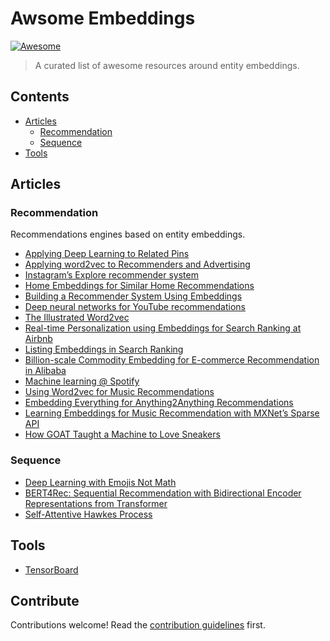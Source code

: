 # Awsome Embeddings

[![Awesome](https://awesome.re/badge.svg)](https://awesome.re)

> A curated list of awesome resources around entity embeddings.

## Contents

- [Articles](#articles)
    - [Recommendation](#recommendation)
    - [Sequence](#sequence)
- [Tools](#tools)

## Articles

### Recommendation

Recommendations engines based on entity embeddings.

- [Applying Deep Learning to Related Pins](https://medium.com/the-graph/applying-deep-learning-to-related-pins-a6fee3c92f5e)
- [Applying word2vec to Recommenders and Advertising](http://mccormickml.com/2018/06/15/applying-word2vec-to-recommenders-and-advertising/)
- [Instagram’s Explore recommender system](https://ai.facebook.com/blog/powered-by-ai-instagrams-explore-recommender-system/)
- [Home Embeddings for Similar Home Recommendations](https://www.zillow.com/tech/embedding-similar-home-recommendation/)
- [Building a Recommender System Using Embeddings](https://drop.engineering/building-a-recommender-system-using-embeddings-de5a30e655aa)
- [Deep neural networks for YouTube recommendations](https://blog.acolyer.org/2016/09/19/deep-neural-networks-for-youtube-recommendations/)
- [The Illustrated Word2vec](https://jalammar.github.io/illustrated-word2vec/)
- [Real-time Personalization using Embeddings for Search Ranking at Airbnb](https://www.kdd.org/kdd2018/accepted-papers/view/real-time-personalization-using-embeddings-for-search-ranking-at-airbnb)
- [Listing Embeddings in Search Ranking](https://medium.com/airbnb-engineering/listing-embeddings-for-similar-listing-recommendations-and-real-time-personalization-in-search-601172f7603e)
- [Billion-scale Commodity Embedding for E-commerce Recommendation in Alibaba](https://www.kdd.org/kdd2018/accepted-papers/view/billion-scale-commodity-embedding-for-e-commerce-recommendation-in-alibaba)
- [Machine learning @ Spotify](https://www.slideshare.net/AndySloane/machine-learning-spotify-madison-big-data-meetup)
- [Using Word2vec for Music Recommendations](https://towardsdatascience.com/using-word2vec-for-music-recommendations-bb9649ac2484)
- [Embedding Everything for Anything2Anything Recommendations](https://making.dia.com/embedding-everything-for-anything2anything-recommendations-fca7f58f53ff)
- [Learning Embeddings for Music Recommendation with MXNet’s Sparse API](https://medium.com/apache-mxnet/learning-embeddings-for-music-recommendation-with-mxnets-sparse-api-5698f4d7d8)
- [How GOAT Taught a Machine to Love Sneakers](https://medium.com/engineeringatgoat/how-goat-taught-a-machine-to-love-sneakers-e4a97cda71b1)

### Sequence

- [Deep Learning with Emojis Not Math](https://tech.instacart.com/deep-learning-with-emojis-not-math-660ba1ad6cdc)
- [BERT4Rec: Sequential Recommendation with Bidirectional Encoder Representations from Transformer](https://arxiv.org/pdf/1904.06690.pdf)
- [Self-Attentive Hawkes Process](https://arxiv.org/pdf/1907.07561.pdf)

## Tools

- [TensorBoard](https://www.tensorflow.org/tensorboard/)

## Contribute

Contributions welcome! Read the [contribution guidelines](contributing.md) first.
